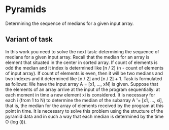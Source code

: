 # Pyramids
Determining the sequence of medians for a given input array.

## Variant of task
In this work you need to solve the next task: determining the sequence of 
medians for a given input array. Recall that the median for an array is
element that situated in the center in sorted array. If count of elements is odd
the median and it index is determined like [n / 2] (n - count of elements of 
input array). If count of elements is even, then it will be two medians and two
indexes and it determined like [n / 2] and [n / 2] + 1. Task is formulated as 
follows: We have the input array A = [x1, ..., xN] is given.
Suppose that the elements of an array arrive at the input of the program 
sequentially: at each moment in time a new element xi is considered. It is 
necessary for each i (from 1 to N) to determine the median of the subarray 
A '= [x1, ..., xi], that is, the median for the array of elements received by 
the program at this point in time. It is necessary to solve this problem using 
the structure of the pyramid data and in such a way that each median is 
determined by the time O (log (i)).
